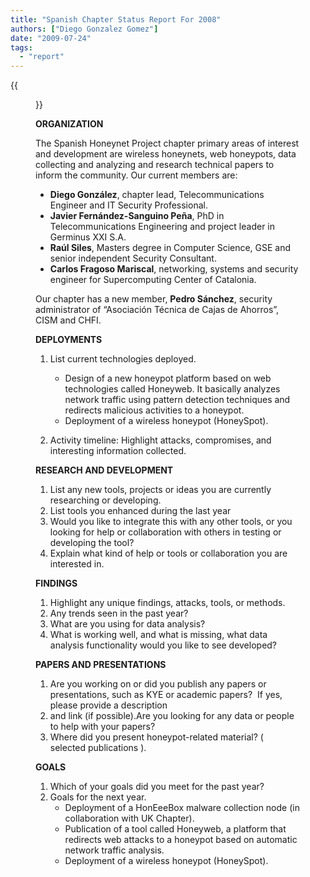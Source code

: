 ```yaml
---
title: "Spanish Chapter Status Report For 2008"
authors: ["Diego Gonzalez Gomez"]
date: "2009-07-24"
tags: 
  - "report"
---
```

{{<figure src="images/banner.png" alt="Banner" width="50%">}}

**ORGANIZATION**

The Spanish Honeynet Project chapter primary areas of interest and development are wireless honeynets, web honeypots, data collecting and analyzing and research technical papers to inform the community. Our current members are:

- **Diego González**, chapter lead, Telecommunications Engineer and IT Security Professional.
- **Javier Fernández-Sanguino Peña**, PhD in Telecommunications Engineering and project leader in Germinus XXI S.A.
- **Raúl Siles**, Masters degree in Computer Science, GSE and senior independent Security Consultant.
- **Carlos Fragoso Mariscal**, networking, systems and security engineer for Supercomputing Center of Catalonia.

Our chapter has a new member, **Pedro Sánchez**, security administrator of “Asociación Técnica de Cajas de Ahorros”, CISM and CHFI.

**DEPLOYMENTS**

1. List current technologies deployed.  
    - Design of a new honeypot platform based on web technologies called Honeyweb. It basically analyzes network traffic using pattern detection techniques and redirects malicious activities to a honeypot.
    - Deployment of a wireless honeypot (HoneySpot).

2. Activity timeline: Highlight attacks, compromises, and interesting information collected.

**RESEARCH AND DEVELOPMENT**

1. List any new tools, projects or ideas you are currently researching or developing.  
2. List tools you enhanced during the last year
3. Would you like to integrate this with any other tools, or you looking for help or collaboration with others in testing or developing the tool?
4. Explain what kind of help or tools or collaboration you are interested in.

**FINDINGS**

1. Highlight any unique findings, attacks, tools, or methods.
2. Any trends seen in the past year?
3. What are you using for data analysis?
4. What is working well, and what is missing, what data analysis functionality would you like to see developed?

**PAPERS AND PRESENTATIONS**

1. Are you working on or did you publish any papers or presentations, such as KYE or academic papers?  If yes, please provide a description
2. and link (if possible).Are you looking for any data or people to help with your papers?
3. Where did you present honeypot-related material? ( selected publications ).

**GOALS**

1. Which of your goals did you meet for the past year?  
2. Goals for the next year.  
    - Deployment of a HonEeeBox malware collection node (in collaboration with UK Chapter).
    - Publication of a tool called Honeyweb, a platform that redirects web attacks to a honeypot based on automatic network traffic analysis.
    - Deployment of a wireless honeypot (HoneySpot).
